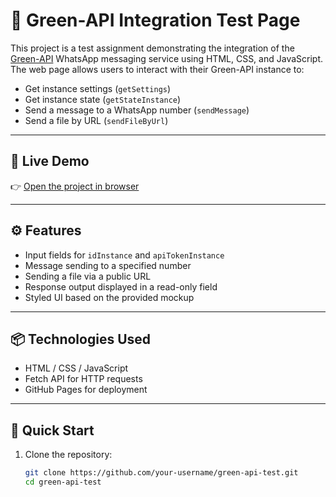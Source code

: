 # 🌿 Green-API Integration Test Page

This project is a test assignment demonstrating the integration of the [Green-API](https://green-api.com/) WhatsApp messaging service using HTML, CSS, and JavaScript. The web page allows users to interact with their Green-API instance to:

- Get instance settings (`getSettings`)
- Get instance state (`getStateInstance`)
- Send a message to a WhatsApp number (`sendMessage`)
- Send a file by URL (`sendFileByUrl`)

---

## 📸 Live Demo

👉 [Open the project in browser](https://re1nhardd.github.io/Green-API/)  

---

## ⚙️ Features

- Input fields for `idInstance` and `apiTokenInstance`
- Message sending to a specified number
- Sending a file via a public URL
- Response output displayed in a read-only field
- Styled UI based on the provided mockup

---

## 📦 Technologies Used

- HTML / CSS / JavaScript
- Fetch API for HTTP requests
- GitHub Pages for deployment

---

## 🚀 Quick Start

1. Clone the repository:
   ```bash
   git clone https://github.com/your-username/green-api-test.git
   cd green-api-test
